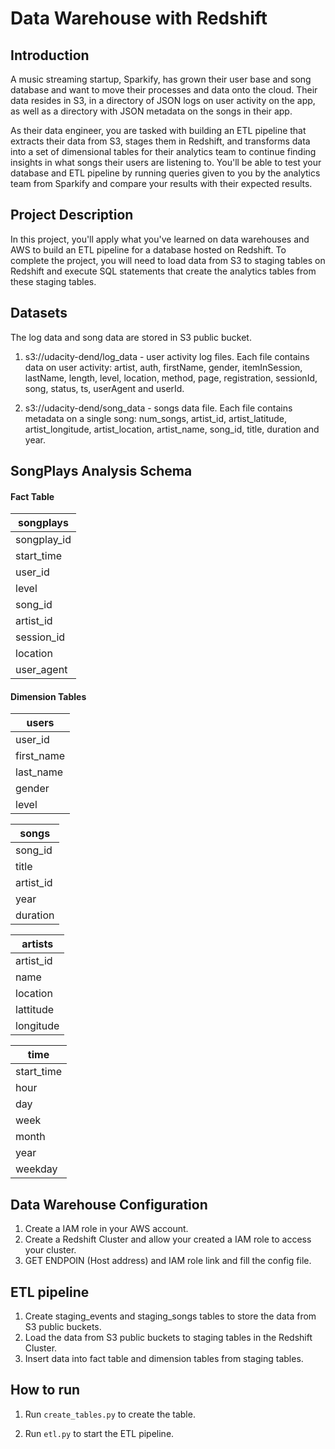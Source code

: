 # Data Warehouse with Redshift
## Introduction
A music streaming startup, Sparkify, has grown their user base and song database and want to move their processes and data onto the cloud. Their data resides in S3, in a directory of JSON logs on user activity on the app, as well as a directory with JSON metadata on the songs in their app.

As their data engineer, you are tasked with building an ETL pipeline that extracts their data from S3, stages them in Redshift, and transforms data into a set of dimensional tables for their analytics team to continue finding insights in what songs their users are listening to. You'll be able to test your database and ETL pipeline by running queries given to you by the analytics team from Sparkify and compare your results with their expected results.

## Project Description
In this project, you'll apply what you've learned on data warehouses and AWS to build an ETL pipeline for a database hosted on Redshift. To complete the project, you will need to load data from S3 to staging tables on Redshift and execute SQL statements that create the analytics tables from these staging tables.

## Datasets

The log data and song data are stored in S3 public bucket.

1. s3://udacity-dend/log_data - user activity log files. Each file contains data on user activity: artist, auth, firstName, gender, itemInSession, lastName, length, level, location, method, page, registration, sessionId, song, status, ts, userAgent and userId.

2. s3://udacity-dend/song_data - songs data file. Each file contains metadata on a single song: num_songs, artist_id, artist_latitude, artist_longitude, artist_location, artist_name, song_id, title, duration and year.
## SongPlays Analysis Schema

#### Fact Table

| songplays |
| --- |
| songplay_id |
| start_time |
| user_id |
| level |
| song_id |
| artist_id |
| session_id |
| location |
| user_agent |

#### Dimension Tables

| users  |
| --- |
| user_id |
| first_name |
| last_name |
| gender |
| level |


| songs   |
| --- |
| song_id |
| title |
| artist_id |
| year |
| duration |


| artists    |
| --- |
| artist_id |
| name |
| location |
| lattitude |
| longitude |


| time     |
| --- |
| start_time |
| hour |
| day |
| week |
| month |
| year |
| weekday |

## Data Warehouse Configuration 
1. Create a IAM role in your AWS account. 
2. Create a Redshift Cluster and allow your created a IAM role to access your cluster.
3. GET ENDPOIN (Host address) and IAM role link and fill the config file.


## ETL pipeline
1. Create staging_events and staging_songs tables to store the data from S3 public buckets.
2. Load the data from S3 public buckets to staging tables in the Redshift Cluster.
2. Insert data into fact table and dimension tables from staging tables. 


## How to run
1. Run `create_tables.py` to create the table.

2. Run `etl.py` to start the ETL pipeline.